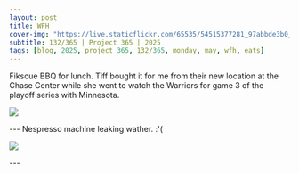 ```yaml
---
layout: post
title: WFH
cover-img: "https://live.staticflickr.com/65535/54515377281_97abbde3b0_h.jpg"
subtitle: 132/365 | Project 365 | 2025
tags: [blog, 2025, project 365, 132/365, monday, may, wfh, eats]
---
```

<style>
  .intro-header.big-img {
    background-position:center; 
  }
</style>
Fikscue BBQ for lunch. Tiff bought it for me from their new location at the Chase Center while she went to watch the Warriors for game 3 of the playoff series with Minnesota.
<p class="post-img-wrap">
  <img src="https://live.staticflickr.com/65535/54515377281_97abbde3b0_h.jpg">
</p>
---
Nespresso machine leaking wather. :'(
<p class="post-img-wrap">
  <img src="https://live.staticflickr.com/65535/54516072531_a12766e384_h.jpg">
</p>
---
